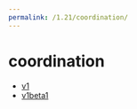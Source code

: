 ```yaml
---
permalink: /1.21/coordination/
---
```


# coordination



* [v1](v1/index.md)
* [v1beta1](v1beta1/index.md)